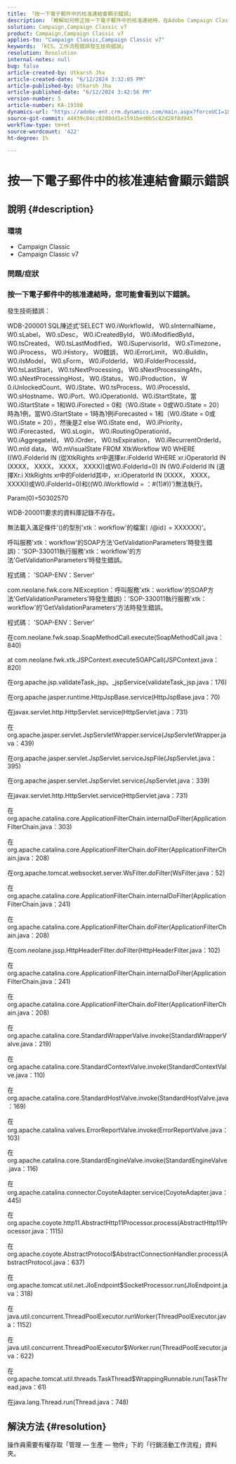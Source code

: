 ```yaml
---
title: 「按一下電子郵件中的核准連結會顯示錯誤」
description: 「瞭解如何修正按一下電子郵件中的核准連結時，在Adobe Campaign Classic中顯示錯誤的錯誤。」
solution: Campaign,Campaign Classic v7
product: Campaign,Campaign Classic v7
applies-to: "Campaign Classic,Campaign Classic v7"
keywords: 「KCS、工作流程錯誤發生技術錯誤」
resolution: Resolution
internal-notes: null
bug: false
article-created-by: Utkarsh Jha
article-created-date: "6/12/2024 3:32:05 PM"
article-published-by: Utkarsh Jha
article-published-date: "6/12/2024 3:42:56 PM"
version-number: 5
article-number: KA-19380
dynamics-url: "https://adobe-ent.crm.dynamics.com/main.aspx?forceUCI=1&pagetype=entityrecord&etn=knowledgearticle&id=6b894ee8-d028-ef11-840a-00224808decd"
source-git-commit: 44939c04cc0208dd1e1591bed0b5c82d28f8d945
workflow-type: tm+mt
source-wordcount: '422'
ht-degree: 1%

---
```


# 按一下電子郵件中的核准連結會顯示錯誤

## 說明 {#description}


### <b>環境</b>

- Campaign Classic
- Campaign Classic v7




### <b>問題/症狀</b>

### 按一下電子郵件中的核准連結時，您可能會看到以下錯誤。



發生技術錯誤：

WDB-200001 SQL陳述式&#39;SELECT W0.iWorkflowId， W0.sInternalName， W0.sLabel， W0.sDesc， W0.iCreatedById， W0.iModifiedById， W0.tsCreated， W0.tsLastModified， W0.iSupervisorId， W0.sTimezone， W0.iProcess， W0.iHistory， W0錯誤， W0.iErrorLimit， W0.iBuildIn， W0.iIsModel， W0.sForm， W0.iFolderId， W0.iFolderProcessId， W0.tsLastStart， W0.tsNextProcessing， W0.sNextProcessingAfn， W0.sNextProcessingHost， W0.iStatus， W0.iProduction， W 0.iUnlockedCount、W0.iState、W0.tsProcess、W0.iProcessId、W0.sHostname、W0.iPort、W0.iOperationId、W0.iStartState，當W0.iStartState = 1和W0.iForected = 0和（W0.iState = 0或W0.iState = 20）時為1例，當W0.iStartState = 1時為1例iForecasted = 1和（W0.iState = 0或W0.iState = 20），然後是2 else W0.iState end， W0.iPriority， W0.iForecasted， W0.sLogin， W0.iRoutingOperationId， W0.iAggregateId， W0.iOrder， W0.tsExpiration， W0.iRecurrentOrderId， W0.mId data， W0.mVisualState FROM XtkWorkflow W0 WHERE ((W0.iFolderId IN (從XtkRights xr中選擇xr.iFolderId WHERE xr.iOperatorId IN (XXXX， XXXX， XXXX， XXXX))或W0.iFolderId=0) IN (W0.iFolderId IN (選擇Xr.i XtkRights xr中的FolderId其中，xr.iOperatorId IN (XXXX， XXXX， XXXX))或W0.iFolderId=0)和((W0.iWorkflowId = ：#(1)#))&#39;)無法執行。

Param(0)=50302570



WDB-200011要求的資料庫記錄不存在。

無法載入滿足條件&#39;()的型別&#39;xtk：workflow&#39;的檔案`[` /@id`]`  = XXXXXX)&#39;。



呼叫服務&#39;xtk：workflow&#39;的SOAP方法&#39;GetValidationParameters&#39;時發生錯誤)：&#39;SOP-330011執行服務&#39;xtk：workflow&#39;的方法&#39;GetValidationParameters&#39;時發生錯誤。



程式碼： &#39;SOAP-ENV：Server&#39;

com.neolane.fwk.core.NlException：呼叫服務&#39;xtk：workflow&#39;的SOAP方法&#39;GetValidationParameters&#39;時發生錯誤)：&#39;SOP-330011執行服務&#39;xtk：workflow&#39;的&#39;GetValidationParameters&#39;方法時發生錯誤。

程式碼： &#39;SOAP-ENV：Server&#39;

在com.neolane.fwk.soap.SoapMethodCall.execute(SoapMethodCall.java：840)

at com.neolane.fwk.xtk.JSPContext.executeSOAPCall(JSPContext.java：820)

在org.apache.jsp.validateTask_jsp。_jspService(validateTask_jsp.java：176)

在org.apache.jasper.runtime.HttpJspBase.service(HttpJspBase.java：70)

在javax.servlet.http.HttpServlet.service(HttpServlet.java：731)

在org.apache.jasper.servlet.JspServletWrapper.service(JspServletWrapper.java：439)

在org.apache.jasper.servlet.JspServlet.serviceJspFile(JspServlet.java：395)

在org.apache.jasper.servlet.JspServlet.service(JspServlet.java：339)

在javax.servlet.http.HttpServlet.service(HttpServlet.java：731)

在org.apache.catalina.core.ApplicationFilterChain.internalDoFilter(ApplicationFilterChain.java：303)

在org.apache.catalina.core.ApplicationFilterChain.doFilter(ApplicationFilterChain.java：208)

在org.apache.tomcat.websocket.server.WsFilter.doFilter(WsFilter.java：52)

在org.apache.catalina.core.ApplicationFilterChain.internalDoFilter(ApplicationFilterChain.java：241)

在org.apache.catalina.core.ApplicationFilterChain.doFilter(ApplicationFilterChain.java：208)

在com.neolane.jssp.HttpHeaderFilter.doFilter(HttpHeaderFilter.java：102)

在org.apache.catalina.core.ApplicationFilterChain.internalDoFilter(ApplicationFilterChain.java：241)

在org.apache.catalina.core.ApplicationFilterChain.doFilter(ApplicationFilterChain.java：208)

在org.apache.catalina.core.StandardWrapperValve.invoke(StandardWrapperValve.java：219)

在org.apache.catalina.core.StandardContextValve.invoke(StandardContextValve.java：110)

在org.apache.catalina.core.StandardHostValve.invoke(StandardHostValve.java：169)

在org.apache.catalina.valves.ErrorReportValve.invoke(ErrorReportValve.java：103)

在org.apache.catalina.core.StandardEngineValve.invoke(StandardEngineValve.java：116)

在org.apache.catalina.connector.CoyoteAdapter.service(CoyoteAdapter.java：445)

在org.apache.coyote.http11.AbstractHttp11Processor.process(AbstractHttp11Processor.java：1115)

在org.apache.coyote.AbstractProtocol$AbstractConnectionHandler.process(AbstractProtocol.java：637)

在org.apache.tomcat.util.net.JIoEndpoint$SocketProcessor.run(JIoEndpoint.java：318)

在java.util.concurrent.ThreadPoolExecutor.runWorker(ThreadPoolExecutor.java：1152)

在java.util.concurrent.ThreadPoolExecutor$Worker.run(ThreadPoolExecutor.java：622)

在org.apache.tomcat.util.threads.TaskThread$WrappingRunnable.run(TaskThread.java：61)

在java.lang.Thread.run(Thread.java：748)


## 解決方法 {#resolution}


操作員需要有權存取「管理 — 生產 — 物件」下的「行銷活動工作流程」資料夾。
